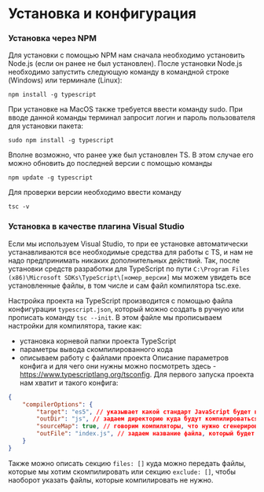 # Установка и конфигурация
### Установка через NPM
Для установки с помощью NPM нам сначала необходимо установить Node.js (если он ранее не был установлен). После установки Node.js необходимо запустить следующую команду в командной строке (Windows) или терминале (Linux):
```
npm install -g typescript
```
При установке на MacOS также требуется ввести команду sudo. При вводе данной команды терминал запросит логин и пароль пользователя для установки пакета:
```
sudo npm install -g typescript
```
Вполне возможно, что ранее уже был установлен TS. В этом случае его можно обновить до последней версии с помощью команды
```
npm update -g typescript
```
Для проверки версии необходимо ввести команду
```
tsc -v
```

### Установка в качестве плагина Visual Studio
Если мы используем Visual Studio, то при ее установке автоматически устанавливаются все необходимые средства для работы с TS, и нам не надо предпринимать никаких дополнительных действий.
Так, после установки средств разработки для TypeScript по пути `C:\Program Files (x86)\Microsoft SDKs\TypeScript\[номер_версии]` мы можем увидеть все установленные файлы, в том числе и сам файл компилятора tsc.exe.

Настройка проекта на TypeScript производится с помощью файла конфигурации `typescript.json`, который можно создать в ручную или прописать команду `tsc --init`. В этом файле мы прописываем настройки для компилятора, такие как:
  * установка корневой папки проекта TypeScript
  * параметры вывода скомпилированного кода
  * описываем работу с файлами проекта
Описание параметров конфига и для чего они нужны можно посмотреть здесь - https://www.typescriptlang.org/tsconfig. Для первого запуска проекта нам хватит и такого конфига:
```json
{
    "compilerOptions": {
        "target": "es5", // указывает какой стандарт JavaScript будет применяться для компиляции
        "outDir": "js", // задаем директорию куда будут компилироваться файлы
        "sourceMap": true, // говорим компиляторы, что нужно сгенерировать карту для сопоставления скомпилированных и обычных файлов. Это помогает при отладке программы
        "outFile": "index.js", // задаем название файла, который будет служить точкой входа в программу
    }
}
```
Также можно описать секцию `files: []` куда можно передать файлы, которые мы хотим скомпилировать или секцию `exclude: []`, чтобы наоборот указать файлы, которые компилировать не нужно.
